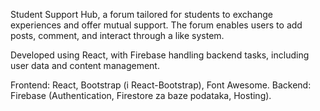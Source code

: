 Student Support Hub, a forum tailored for students to exchange experiences and offer mutual support. The forum enables users to add posts, comment, and interact through a like system. 

Developed using React, with Firebase handling backend tasks, including user data and content management.

Frontend: React, Bootstrap (i React-Bootstrap), Font Awesome.
Backend: Firebase (Authentication, Firestore za baze podataka, Hosting).
